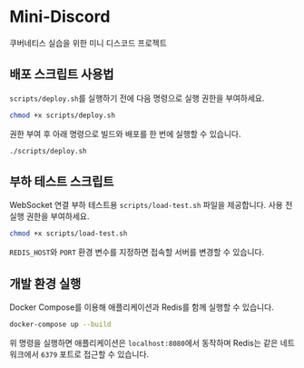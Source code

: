 # Mini-Discord
쿠버네티스 실습을 위한 미니 디스코드 프로젝트

## 배포 스크립트 사용법
`scripts/deploy.sh`를 실행하기 전에 다음 명령으로 실행 권한을 부여하세요.

```bash
chmod +x scripts/deploy.sh
```

권한 부여 후 아래 명령으로 빌드와 배포를 한 번에 실행할 수 있습니다.

```bash
./scripts/deploy.sh
```

## 부하 테스트 스크립트
WebSocket 연결 부하 테스트용 `scripts/load-test.sh` 파일을 제공합니다. 사용 전 실행 권한을 부여하세요.

```bash
chmod +x scripts/load-test.sh
```

`REDIS_HOST`와 `PORT` 환경 변수를 지정하면 접속할 서버를 변경할 수 있습니다.

## 개발 환경 실행
Docker Compose를 이용해 애플리케이션과 Redis를 함께 실행할 수 있습니다.

```bash
docker-compose up --build
```

위 명령을 실행하면 애플리케이션은 `localhost:8080`에서 동작하며 Redis는 같은 네트워크에서 `6379` 포트로 접근할 수 있습니다.
